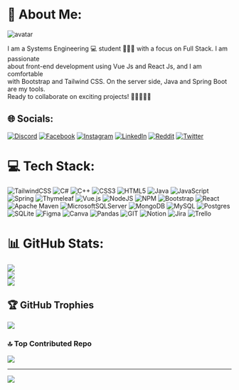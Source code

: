 # 💫 About Me:

![avatar](https://github.com/diego040502/diego040502/assets/103788504/c14ee92e-f760-45cb-9434-0b8ee9d0cc7c)


I am a Systems Engineering 💻 student 👨🏽‍🎓 with a focus on Full Stack. I am passionate <br>about front-end development using Vue Js and React Js, and I am comfortable<br>with Bootstrap and Tailwind CSS. On the server side, Java and Spring Boot are my tools. <br>Ready to collaborate on exciting projects! 🧑🏽🙋🏽‍♂️


## 🌐 Socials:
[![Discord](https://img.shields.io/badge/Discord-%237289DA.svg?logo=discord&logoColor=white)](https://discord.gg/diego_c0405) [![Facebook](https://img.shields.io/badge/Facebook-%231877F2.svg?logo=Facebook&logoColor=white)](https://www.facebook.com/diego.camachocarrero) [![Instagram](https://img.shields.io/badge/Instagram-%23E4405F.svg?logo=Instagram&logoColor=white)](https://instagram.com/@diego_c0405) [![LinkedIn](https://img.shields.io/badge/LinkedIn-%230077B5.svg?logo=linkedin&logoColor=white)]([www.linkedin.com/in/diego-camacho-carrero-0b6250278]) [![Reddit](https://img.shields.io/badge/Reddit-%23FF4500.svg?logo=Reddit&logoColor=white)](https://reddit.com/user/d_c0405) [![Twitter](https://img.shields.io/badge/Twitter-%231DA1F2.svg?logo=Twitter&logoColor=white)](https://twitter.com/@diego_c0405) 

# 💻 Tech Stack:
![TailwindCSS](https://img.shields.io/badge/tailwindcss-%2338B2AC.svg?style=for-the-badge&logo=tailwind-css&logoColor=white) ![C#](https://img.shields.io/badge/c%23-%23239120.svg?style=for-the-badge&logo=c-sharp&logoColor=white) ![C++](https://img.shields.io/badge/c++-%2300599C.svg?style=for-the-badge&logo=c%2B%2B&logoColor=white) ![CSS3](https://img.shields.io/badge/css3-%231572B6.svg?style=for-the-badge&logo=css3&logoColor=white) ![HTML5](https://img.shields.io/badge/html5-%23E34F26.svg?style=for-the-badge&logo=html5&logoColor=white) ![Java](https://img.shields.io/badge/java-%23ED8B00.svg?style=for-the-badge&logo=java&logoColor=white) ![JavaScript](https://img.shields.io/badge/javascript-%23323330.svg?style=for-the-badge&logo=javascript&logoColor=%23F7DF1E) ![Spring](https://img.shields.io/badge/spring-%236DB33F.svg?style=for-the-badge&logo=spring&logoColor=white) ![Thymeleaf](https://img.shields.io/badge/Thymeleaf-%23005C0F.svg?style=for-the-badge&logo=Thymeleaf&logoColor=white) ![Vue.js](https://img.shields.io/badge/vuejs-%2335495e.svg?style=for-the-badge&logo=vuedotjs&logoColor=%234FC08D) ![NodeJS](https://img.shields.io/badge/node.js-6DA55F?style=for-the-badge&logo=node.js&logoColor=white) ![NPM](https://img.shields.io/badge/NPM-%23000000.svg?style=for-the-badge&logo=npm&logoColor=white) ![Bootstrap](https://img.shields.io/badge/bootstrap-%23563D7C.svg?style=for-the-badge&logo=bootstrap&logoColor=white) ![React](https://img.shields.io/badge/react-%2320232a.svg?style=for-the-badge&logo=react&logoColor=%2361DAFB) ![Apache Maven](https://img.shields.io/badge/Apache%20Maven-C71A36?style=for-the-badge&logo=Apache%20Maven&logoColor=white) ![MicrosoftSQLServer](https://img.shields.io/badge/Microsoft%20SQL%20Sever-CC2927?style=for-the-badge&logo=microsoft%20sql%20server&logoColor=white) ![MongoDB](https://img.shields.io/badge/MongoDB-%234ea94b.svg?style=for-the-badge&logo=mongodb&logoColor=white) ![MySQL](https://img.shields.io/badge/mysql-%2300f.svg?style=for-the-badge&logo=mysql&logoColor=white) ![Postgres](https://img.shields.io/badge/postgres-%23316192.svg?style=for-the-badge&logo=postgresql&logoColor=white) ![SQLite](https://img.shields.io/badge/sqlite-%2307405e.svg?style=for-the-badge&logo=sqlite&logoColor=white) 	![Figma](https://img.shields.io/badge/figma-%23F24E1E.svg?style=for-the-badge&logo=figma&logoColor=white) ![Canva](https://img.shields.io/badge/Canva-%2300C4CC.svg?style=for-the-badge&logo=Canva&logoColor=white) ![Pandas](https://img.shields.io/badge/pandas-%23150458.svg?style=for-the-badge&logo=pandas&logoColor=white) ![GIT](https://img.shields.io/badge/Git-fc6d26?style=for-the-badge&logo=git&logoColor=white) ![Notion](https://img.shields.io/badge/Notion-%23000000.svg?style=for-the-badge&logo=notion&logoColor=white) ![Jira](https://img.shields.io/badge/jira-%230A0FFF.svg?style=for-the-badge&logo=jira&logoColor=white) ![Trello](https://img.shields.io/badge/Trello-%23026AA7.svg?style=for-the-badge&logo=Trello&logoColor=white)
# 📊 GitHub Stats:
![](https://github-readme-stats.vercel.app/api?username=diego040502&theme=dark&hide_border=false&include_all_commits=false&count_private=false)<br/>
![](https://github-readme-streak-stats.herokuapp.com/?user=diego040502&theme=dark&hide_border=false)<br/>
![](https://github-readme-stats.vercel.app/api/top-langs/?username=diego040502&theme=dark&hide_border=false&include_all_commits=false&count_private=false&layout=compact)

## 🏆 GitHub Trophies
![](https://github-profile-trophy.vercel.app/?username=diego040502&theme=dark&no-frame=false&no-bg=true&margin-w=4)

### 🔝 Top Contributed Repo
![](https://github-contributor-stats.vercel.app/api?username=diego040502&limit=5&theme=dark&combine_all_yearly_contributions=true)

---
[![](https://visitcount.itsvg.in/api?id=diego040502&icon=5&color=0)](https://visitcount.itsvg.in)

<!-- Proudly created with GPRM ( https://gprm.itsvg.in ) -->
